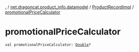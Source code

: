 [.](../../index.md) / [net.dragoncat.product_info.datamodel](../index.md) / [ProductRecordImpl](index.md) / [promotionalPriceCalculator](./promotional-price-calculator.md)

# promotionalPriceCalculator

`val promotionalPriceCalculator: `[`Double`](https://kotlinlang.org/api/latest/jvm/stdlib/kotlin/-double/index.html)`?`